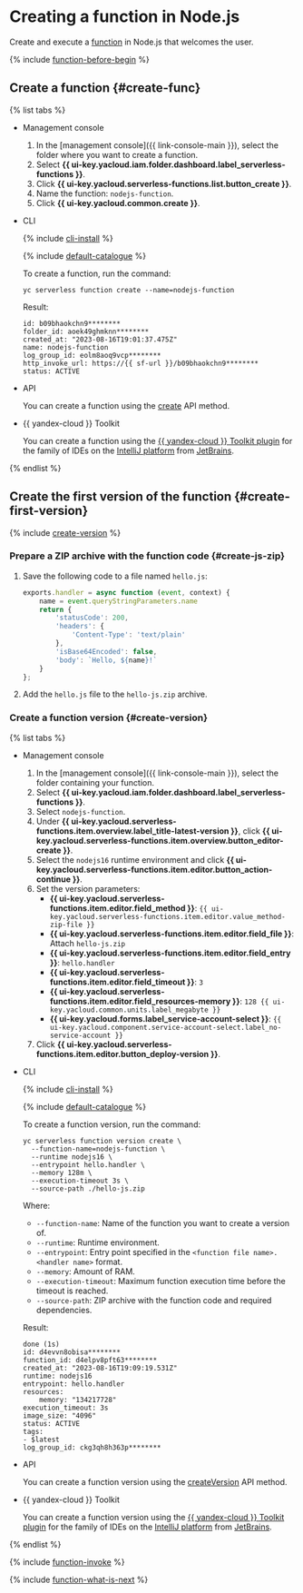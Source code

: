 # Creating a function in Node.js

Create and execute a [function](../../concepts/function.md) in Node.js that welcomes the user.

{% include [function-before-begin](../../../_includes/functions/function-before-begin.md) %}

## Create a function {#create-func}

{% list tabs %}

- Management console

    1. In the [management console]({{ link-console-main }}), select the folder where you want to create a function.
    1. Select **{{ ui-key.yacloud.iam.folder.dashboard.label_serverless-functions }}**.
    1. Click **{{ ui-key.yacloud.serverless-functions.list.button_create }}**.
    1. Name the function: `nodejs-function`.
    1. Click **{{ ui-key.yacloud.common.create }}**.

- CLI

    {% include [cli-install](../../../_includes/cli-install.md) %}

    {% include [default-catalogue](../../../_includes/default-catalogue.md) %}

    To create a function, run the command:

    ```
    yc serverless function create --name=nodejs-function
    ```

    Result:

    ```
    id: b09bhaokchn9********
    folder_id: aoek49ghmknn********
    created_at: "2023-08-16T19:01:37.475Z"
    name: nodejs-function
    log_group_id: eolm8aoq9vcp********
    http_invoke_url: https://{{ sf-url }}/b09bhaokchn9********
    status: ACTIVE
    ```

- API

    You can create a function using the [create](../../functions/api-ref/Function/create.md) API method.


- {{ yandex-cloud }} Toolkit

    You can create a function using the [{{ yandex-cloud }} Toolkit plugin](https://github.com/yandex-cloud/ide-plugin-jetbrains/blob/master/README.en.md) for the family of IDEs on the [IntelliJ platform](https://www.jetbrains.com/opensource/idea/) from [JetBrains](https://www.jetbrains.com/).


{% endlist %}

## Create the first version of the function {#create-first-version}

{% include [create-version](../../../_includes/functions/create-version.md) %}

### Prepare a ZIP archive with the function code {#create-js-zip}

1. Save the following code to a file named `hello.js`:
   ```js
   exports.handler = async function (event, context) {
       name = event.queryStringParameters.name
       return {
           'statusCode': 200,
           'headers': {
               'Content-Type': 'text/plain'
           },
           'isBase64Encoded': false,
           'body': `Hello, ${name}!`
       }
   };
   ```

1. Add the `hello.js` file to the `hello-js.zip` archive.

### Create a function version {#create-version}

{% list tabs %}

- Management console

    1. In the [management console]({{ link-console-main }}), select the folder containing your function.
    1. Select **{{ ui-key.yacloud.iam.folder.dashboard.label_serverless-functions }}**.
    1. Select `nodejs-function`.
    1. Under **{{ ui-key.yacloud.serverless-functions.item.overview.label_title-latest-version }}**, click **{{ ui-key.yacloud.serverless-functions.item.overview.button_editor-create }}**.
  1. Select the `nodejs16` runtime environment and click **{{ ui-key.yacloud.serverless-functions.item.editor.button_action-continue }}**.
    1. Set the version parameters:
        * **{{ ui-key.yacloud.serverless-functions.item.editor.field_method }}**: `{{ ui-key.yacloud.serverless-functions.item.editor.value_method-zip-file }}`
        * **{{ ui-key.yacloud.serverless-functions.item.editor.field_file }}**: Attach `hello-js.zip`
        * **{{ ui-key.yacloud.serverless-functions.item.editor.field_entry }}**: `hello.handler`
        * **{{ ui-key.yacloud.serverless-functions.item.editor.field_timeout }}**: `3`
        * **{{ ui-key.yacloud.serverless-functions.item.editor.field_resources-memory }}**: `128 {{ ui-key.yacloud.common.units.label_megabyte }}`
        * **{{ ui-key.yacloud.forms.label_service-account-select }}**: `{{ ui-key.yacloud.component.service-account-select.label_no-service-account }}`
    1. Click **{{ ui-key.yacloud.serverless-functions.item.editor.button_deploy-version }}**.

- CLI

    {% include [cli-install](../../../_includes/cli-install.md) %}

    {% include [default-catalogue](../../../_includes/default-catalogue.md) %}

    To create a function version, run the command:

    
    ```
    yc serverless function version create \
      --function-name=nodejs-function \
      --runtime nodejs16 \
      --entrypoint hello.handler \
      --memory 128m \
      --execution-timeout 3s \
      --source-path ./hello-js.zip
    ```
  

    Where:

    * `--function-name`: Name of the function you want to create a version of.
    * `--runtime`: Runtime environment.
    * `--entrypoint`: Entry point specified in the `<function file name>.<handler name>` format.
    * `--memory`: Amount of RAM.
    * `--execution-timeout`: Maximum function execution time before the timeout is reached.
    * `--source-path`: ZIP archive with the function code and required dependencies.

    Result:

    
    ```
    done (1s)
    id: d4evvn8obisa********
    function_id: d4elpv8pft63********
    created_at: "2023-08-16T19:09:19.531Z"
    runtime: nodejs16
    entrypoint: hello.handler
    resources:
        memory: "134217728"
    execution_timeout: 3s
    image_size: "4096"
    status: ACTIVE
    tags:
    - $latest
    log_group_id: ckg3qh8h363p********
    ```
  

- API

    You can create a function version using the [createVersion](../../functions/api-ref/Function/createVersion.md) API method.


- {{ yandex-cloud }} Toolkit

    You can create a function version using the [{{ yandex-cloud }} Toolkit plugin](https://github.com/yandex-cloud/ide-plugin-jetbrains/blob/master/README.en.md) for the family of IDEs on the [IntelliJ platform](https://www.jetbrains.com/opensource/idea/) from [JetBrains](https://www.jetbrains.com/).


{% endlist %}

{% include [function-invoke](../../../_includes/functions/function-invoke-with-param.md) %}

{% include [function-what-is-next](../../../_includes/functions/function-what-is-next.md) %}